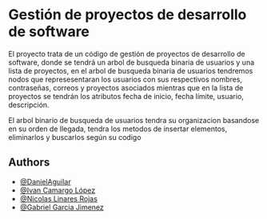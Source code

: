 
# Gestión de proyectos de desarrollo de software

El proyecto trata de un código de gestión de proyectos de desarrollo de software, donde se tendrá un arbol de busqueda binaria de usuarios y una lista de proyectos, en el arbol de busqueda binaria de usuarios tendremos nodos que represesentaran los usuarios con sus respectivos nombres, contraseñas, correos y proyectos asociados mientras que en la lista de proyectos se tendrán los atributos fecha de inicio, fecha límite, usuario, descripción.

El arbol binario de busqueda de usuarios tendra su organizacion basandose en su orden de llegada, tendra los metodos de insertar elementos, eliminarlos y buscarlos según su codigo




## Authors

- [@DanielAguilar](https://www.github.com/DanielAguilar27)
- [@Ivan Camargo López](https://www.github.com/popcorner893)
- [@Nicolas Linares Rojas](https://www.github.com/nicolaslinaresrojas)
- [@Gabriel Garcia Jimenez](https://www.github.com/JuGaGar)

